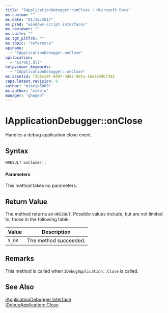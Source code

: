 ```yaml
---
title: "IApplicationDebugger::onClose | Microsoft Docs"
ms.custom: ""
ms.date: "01/18/2017"
ms.prod: "windows-script-interfaces"
ms.reviewer: ""
ms.suite: ""
ms.tgt_pltfrm: ""
ms.topic: "reference"
apiname: 
  - "IApplicationDebugger.onClose"
apilocation: 
  - "scrobj.dll"
helpviewer_keywords: 
  - "IApplicationDebugger::onClose"
ms.assetid: f3d6ca9f-6697-4d02-9d1a-16e3859bf282
caps.latest.revision: 8
author: "mikejo5000"
ms.author: "mikejo"
manager: "ghogen"
---
```

# IApplicationDebugger::onClose
Handles a debug application close event.  
  
## Syntax  
  
```cpp
HRESULT onClose();  
```  
  
#### Parameters  
 This method takes no parameters.  
  
## Return Value  
 The method returns an `HRESULT`. Possible values include, but are not limited to, those in the following table.  
  
|Value|Description|  
|-----------|-----------------|  
|`S_OK`|The method succeeded.|  
  
## Remarks  
 This method is called when `IDebugApplication::Close` is called.  
  
## See Also  
 [IApplicationDebugger Interface](../../winscript/reference/iapplicationdebugger-interface.md)   
 [IDebugApplication::Close](../../winscript/reference/idebugapplication-close.md)